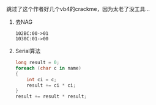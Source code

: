 跳过了这个作者好几个vb4的crackme，因为太老了没工具...

1. 去NAG

   ```
   102BC:00->01
   1030C:01->00
   ```

2. Serial算法

   ```c#
   long result = 0;
   foreach (char c in name)
   {
       int ci = c;
       result += ci * ci;
   }
   result += result * result;
   ```

   

